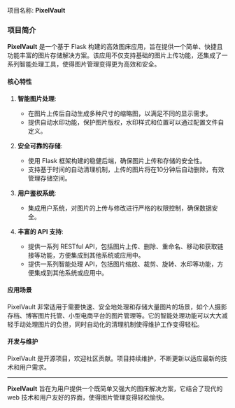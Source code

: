 项目名称: **PixelVault**

### 项目简介

**PixelVault** 是一个基于 Flask 构建的高效图床应用，旨在提供一个简单、快捷且功能丰富的图片存储解决方案。该应用不仅支持基础的图片上传功能，还集成了一系列智能处理工具，使得图片管理变得更为高效和安全。

#### 核心特性

1. **智能图片处理**:
   - 在图片上传后自动生成多种尺寸的缩略图，以满足不同的显示需求。
   - 提供自动水印功能，保护图片版权，水印样式和位置可以通过配置文件自定义。

2. **安全可靠的存储**:
   - 使用 Flask 框架构建的稳健后端，确保图片上传和存储的安全性。
   - 支持基于时间的自动清理机制，上传的图片将在10分钟后自动删除，有效管理存储空间。

3. **用户鉴权系统**:
   - 集成用户系统，对图片的上传与修改进行严格的权限控制，确保数据安全。

4. **丰富的 API 支持**:
   - 提供一系列 RESTful API，包括图片上传、删除、重命名、移动和获取链接等功能，方便集成到其他系统或应用中。
   - 提供一系列智能处理 API，包括图片缩放、裁剪、旋转、水印等功能，方便集成到其他系统或应用中。

#### 应用场景

PixelVault 非常适用于需要快速、安全地处理和存储大量图片的场景，如个人摄影存档、博客图片托管、小型电商平台的图片管理等。它的智能处理功能可以大大减轻手动处理图片的负担，同时自动化的清理机制使得维护工作变得轻松。

#### 开发与维护

PixelVault 是开源项目，欢迎社区贡献。项目持续维护，不断更新以适应最新的技术和用户需求。

---

**PixelVault** 旨在为用户提供一个既简单又强大的图床解决方案，它结合了现代的 web 技术和用户友好的界面，使得图片管理变得轻松愉快。